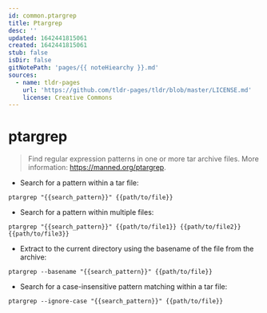 ```yaml
---
id: common.ptargrep
title: Ptargrep
desc: ''
updated: 1642441815061
created: 1642441815061
stub: false
isDir: false
gitNotePath: 'pages/{{ noteHiearchy }}.md'
sources:
  - name: tldr-pages
    url: 'https://github.com/tldr-pages/tldr/blob/master/LICENSE.md'
    license: Creative Commons
---
```

# ptargrep

> Find regular expression patterns in one or more tar archive files.
> More information: <https://manned.org/ptargrep>.

- Search for a pattern within a tar file:

`ptargrep "{{search_pattern}}" {{path/to/file}}`

- Search for a pattern within multiple files:

`ptargrep "{{search_pattern}}" {{path/to/file1}} {{path/to/file2}} {{path/to/file3}}`

- Extract to the current directory using the basename of the file from the archive:

`ptargrep --basename "{{search_pattern}}" {{path/to/file}}`

- Search for a case-insensitive pattern matching within a tar file:

`ptargrep --ignore-case "{{search_pattern}}" {{path/to/file}}`


